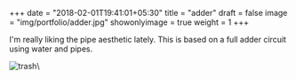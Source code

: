 +++
date = "2018-02-01T19:41:01+05:30"
title = "adder"
draft = false
image = "img/portfolio/adder.jpg"
showonlyimage = true
weight = 1
+++

I'm really liking the pipe aesthetic lately. This is based on a full adder circuit using water and pipes.

![trash](/img/portfolio/adder.jpg)\

